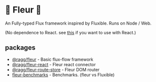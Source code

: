 # 🌼 Fleur 🌼
An Fully-typed Flux framework inspired by Fluxible.
Runs on Node / Web.

(No dependence to React. see [this](https://www.npmjs.com/package/@ragg/fleur-react) if you want to use with React.)

## packages
- [@ragg/fleur](./packages/fleur) - Basic flux-flow framework
- [@ragg/fleur-react](./packages/fleur-react) - Fleur react connector
- [@ragg/fleur-route-store](./packages/fleur-route-store) - Fleur DOM router
- [fleur-benchmarks](./packages/fleur-benchmarks) - Benchmarks. (fleur vs Fluxible)
